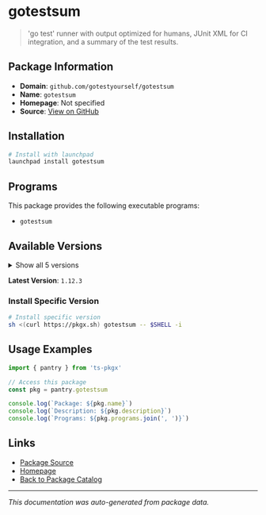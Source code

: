 # gotestsum

> 'go test' runner with output optimized for humans, JUnit XML for CI integration, and a summary of the test results.

## Package Information

- **Domain**: `github.com/gotestyourself/gotestsum`
- **Name**: `gotestsum`
- **Homepage**: Not specified
- **Source**: [View on GitHub](https://github.com/pkgxdev/pantry/tree/main/projects/github.com/gotestyourself/gotestsum/package.yml)

## Installation

```bash
# Install with launchpad
launchpad install gotestsum
```

## Programs

This package provides the following executable programs:

- `gotestsum`

## Available Versions

<details>
<summary>Show all 5 versions</summary>

- `1.12.3`, `1.12.2`, `1.12.1`, `1.12.0`, `1.11.0`

</details>

**Latest Version**: `1.12.3`

### Install Specific Version

```bash
# Install specific version
sh <(curl https://pkgx.sh) gotestsum -- $SHELL -i
```

## Usage Examples

```typescript
import { pantry } from 'ts-pkgx'

// Access this package
const pkg = pantry.gotestsum

console.log(`Package: ${pkg.name}`)
console.log(`Description: ${pkg.description}`)
console.log(`Programs: ${pkg.programs.join(', ')}`)
```

## Links

- [Package Source](https://github.com/pkgxdev/pantry/tree/main/projects/github.com/gotestyourself/gotestsum/package.yml)
- [Homepage](#)
- [Back to Package Catalog](../package-catalog.md)

---

*This documentation was auto-generated from package data.*
